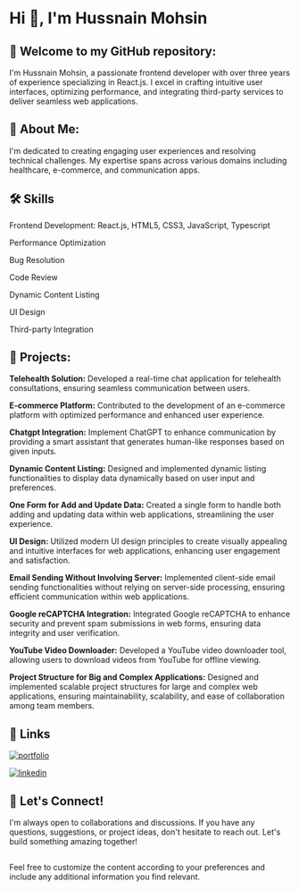 
# Hi 👋, I'm Hussnain Mohsin 


## 🌟 Welcome to my GitHub repository:
I'm Hussnain Mohsin, a passionate frontend developer with over three years of experience specializing in React.js. I excel in crafting intuitive user interfaces, optimizing performance, and integrating third-party services to deliver seamless web applications.

## 🚀 About Me:
I'm dedicated to creating engaging user experiences and resolving technical challenges. My expertise spans across various domains including healthcare, e-commerce, and communication apps.

## 🛠️ Skills
Frontend Development: React.js, HTML5, CSS3, JavaScript, Typescript

Performance Optimization

Bug Resolution

Code Review

Dynamic Content Listing

UI Design

Third-party Integration


## 📁 Projects:

**Telehealth Solution:** 
Developed a real-time chat application for telehealth consultations, ensuring seamless communication between users.

**E-commerce Platform:** 
Contributed to the development of an e-commerce platform with optimized performance and enhanced user experience.

**Chatgpt Integration:** 
Implement ChatGPT to enhance communication by providing a smart assistant that generates human-like responses based on given inputs.

**Dynamic Content Listing:** 
Designed and implemented dynamic listing functionalities to display data dynamically based on user input and preferences.

**One Form for Add and Update Data:** 
Created a single form to handle both adding and updating data within web applications, streamlining the user experience.

**UI Design:** 
Utilized modern UI design principles to create visually appealing and intuitive interfaces for web applications, enhancing user engagement and satisfaction.

**Email Sending Without Involving Server:** Implemented client-side email sending functionalities without relying on server-side processing, ensuring efficient communication within web applications.

**Google reCAPTCHA Integration:** 
Integrated Google reCAPTCHA to enhance security and prevent spam submissions in web forms, ensuring data integrity and user verification.

**YouTube Video Downloader:**
Developed a YouTube video downloader tool, allowing users to download videos from YouTube for offline viewing.

**Project Structure for Big and Complex
Applications:** Designed and implemented scalable project structures for large and complex web applications, ensuring maintainability, scalability, and ease of collaboration among team members.
## 🔗 Links
[![portfolio](https://img.shields.io/badge/my_portfolio-000?style=for-the-badge&logo=ko-fi&logoColor=white)](https://hussnaindev.netlify.app/)

[![linkedin](https://img.shields.io/badge/linkedin-0A66C2?style=for-the-badge&logo=linkedin&logoColor=white)](https://www.linkedin.com/in/hussnain-mohsin-368497)



## 🤝 Let's Connect!

I'm always open to collaborations and discussions. If you have any questions, suggestions, or project ideas, don't hesitate to reach out. Let's build something amazing together!

##

Feel free to customize the content according to your preferences and include any additional information you find relevant.
